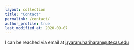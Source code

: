 ```yaml
---
layout: collection
title: "Contact"
permalink: /contact/
author_profile: true
last_modified_at: 2020-09-07
---
```


I can be reached via email at
[jayaram.hariharan@utexas.edu](mailto:jayaram.hariharan@utexas.edu)
